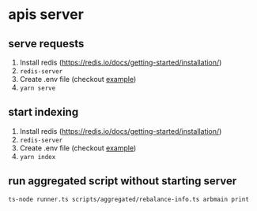 # apis server

## serve requests

1. Install redis (https://redis.io/docs/getting-started/installation/)
2. `redis-server`
3. Create .env file (checkout [example](./.env.example))
4. `yarn serve`

## start indexing

1. Install redis (https://redis.io/docs/getting-started/installation/)
2. `redis-server`
3. Create .env file (checkout [example](./.env.example))
4. `yarn index`

## run aggregated script without starting server

```
ts-node runner.ts scripts/aggregated/rebalance-info.ts arbmain print
```
